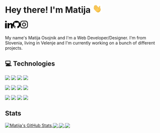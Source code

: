 # Hey there! I'm Matija <img src="https://github.com/MatijaOsojnik/MatijaOsojnik/blob/master/wave.gif?raw=true" width="30px">

<a href="https://www.linkedin.com/in/matija-osojnik-6b0900193/">
  <img align="left" alt="Matija Osojnik | LinkedIn" width="25px" src="https://github.com/MatijaOsojnik/MatijaOsojnik/blob/master/linkedin.svg" />
</a>
<a href="https://github.com/MatijaOsojnik">
  <img align="left" alt="Matija Osojnik | Github" width="25px" src="https://github.com/MatijaOsojnik/MatijaOsojnik/blob/master/github.svg" />
</a>
<a href="https://www.instagram.com/matijaosojnik/">
  <img align="left" alt="Matija Osojnik | Instagram" width="25px" src="https://github.com/MatijaOsojnik/MatijaOsojnik/blob/master/instagram.svg" />
</a>

<br />
<br />


My name's Matija Osojnik and I'm a Web Developer/Designer. I'm from Slovenia, living in Velenje and I'm currently working on a bunch of different projects.

## 💻 Technologies

![](https://img.shields.io/badge/Javascript-informational?style=flat&logo=JavaScript&logoColor=white&color=2bbc8a)
![](https://img.shields.io/badge/Ruby-informational?style=flat&logo=Ruby&logoColor=white&color=2bbc8a)
![](https://img.shields.io/badge/Dart-informational?style=flat&logo=Dart&logoColor=white&color=2bbc8a)
![](https://img.shields.io/badge/Python-informational?style=flat&logo=Python&logoColor=white&color=2bbc8a)

![](https://img.shields.io/badge/VueJS-informational?style=flat&logo=Vue.js&logoColor=white&color=2bbc8a)
![](https://img.shields.io/badge/NodeJS-informational?style=flat&logo=Node.js&logoColor=white&color=2bbc8a)
![](https://img.shields.io/badge/Rails-informational?style=flat&logo=Ruby-on-Rails&logoColor=white&color=2bbc8a)
![](https://img.shields.io/badge/Flutter-informational?style=flat&logo=Flutter&logoColor=white&color=2bbc8a)

![](https://img.shields.io/badge/CSS3-informational?style=flat&logo=CSS3&logoColor=white&color=2bbc8a)
![](https://img.shields.io/badge/Vuetify-informational?style=flat&logo=Vuetify&logoColor=white&color=2bbc8a)
![](https://img.shields.io/badge/Bootstrap-informational?style=flat&logo=Bootstrap&logoColor=white&color=2bbc8a)
![](https://img.shields.io/badge/TailwindCSS-informational?style=flat&logo=Tailwind-CSS&logoColor=white&color=2bbc8a)


## Stats

<a href="https://github.com/MatijaOsojnik/MatijaOsojnik">
  <img align="center" height="245px" src="https://github-readme-stats.vercel.app/api?username=MatijaOsojnik&show_icons=true&line_height=27&count_private=true&title_color=ffffff&text_color=c9cacc&icon_color=2bbc8a&bg_color=1d1f21" alt="Matija's GitHub Stats" />
</a>

<a href="https://github.com/MatijaOsojnik/MatijaOsojnik">
  <img align="center" height="245px" src="https://github-readme-stats.vercel.app/api/top-langs/?username=MatijaOsojnik&hide=java,html&title_color=ffffff&text_color=c9cacc&icon_color=2bbc8a&bg_color=1d1f21" />
</a>

<a href="https://github.com/MatijaOsojnik/medio">
  <img align="center" src="https://github-readme-stats.vercel.app/api/pin/?username=MatijaOsojnik&repo=medio&title_color=ffffff&text_color=c9cacc&icon_color=2bbc8a&bg_color=1d1f21" />
</a>


<a href="https://github.com/MatijaOsojnik/languor">
  <img align="center" src="https://github-readme-stats.vercel.app/api/pin/?username=MatijaOsojnik&repo=languor&title_color=ffffff&text_color=c9cacc&icon_color=2bbc8a&bg_color=1d1f21" />
</a>    

<!-- Resources -->
<!-- Icons: https://simpleicons.org/ -->
<!-- GitHub Stats: https://github.com/anuraghazra/github-readme-stats -->
<!-- Emojis: https://emojipedia.org/emoji/ -->
<!-- Shields: https://shields.io/ -->
<!-- Awesome GitHub Profile README: https://github.com/abhisheknaiidu/awesome-github-profile-readme -->
